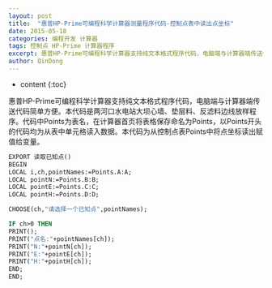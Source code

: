 ```yaml
---
layout: post
title:  "惠普HP-Prime可编程科学计算器测量程序代码-控制点表中读出点坐标"
date: 2015-05-18
categories: 编程开发 计算器
tags: 控制点 HP-Prime 计算器程序
excerpt: 惠普HP-Prime可编程科学计算器支持纯文本格式程序代码，电脑端与计算器端传送代码简单方便。本代码是两河口水电站大坝心墙、垫层料、反滤料边线放样程序。
author: QinDong
---
```

* content
{:toc}

惠普HP-Prime可编程科学计算器支持纯文本格式程序代码，电脑端与计算器端传送代码简单方便。本代码是两河口水电站大坝心墙、垫层料、反滤料边线放样程序。代码中Points为表名，在计算器首页将表格保存命名为Points，以Points开头的代码均为从表中单元格读入数据。本代码为从控制点表Points中将点坐标读出赋值给变量。

```vb
EXPORT 读取已知点()
BEGIN
LOCAL i,ch,pointNames:=Points.A:A;
LOCAL pointN:=Points.B:B;
LOCAL pointE:=Points.C:C;
LOCAL pointH:=Points.D:D;

CHOOSE(ch,"请选择一个已知点",pointNames);

IF ch>0 THEN
PRINT();
PRINT("点名:"+pointNames[ch]);
PRINT("N:"+pointN[ch]);
PRINT("E:"+pointE[ch]);
PRINT("H:"+pointH[ch]);
END;
END;
```